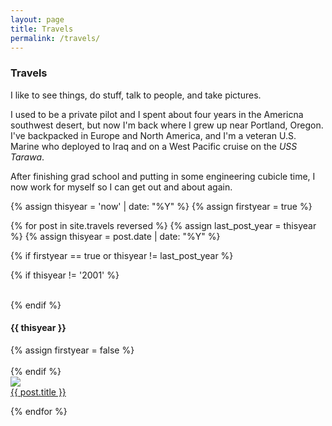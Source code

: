 ```yaml
---
layout: page
title: Travels
permalink: /travels/
---
```


### Travels

I like to see things, do stuff, talk to people, and take pictures. 

I used to be a private pilot and I spent about four years in the Americna southwest desert, but now I'm back where I grew up near Portland, Oregon. I've backpacked in Europe and North America, and I'm a veteran U.S. Marine who deployed to Iraq and on a West Pacific cruise on the <em>USS Tarawa</em>. 

After finishing grad school and putting in some engineering cubicle time, I now work for myself so I can get out and about again. 

{% assign thisyear = 'now' | date: "%Y" %}
{% assign firstyear = true %}

{% for post in site.travels reversed %}
  {% assign last_post_year = thisyear %}
  {% assign thisyear = post.date | date: "%Y" %}

  {% if firstyear == true or thisyear != last_post_year %}

  {% if thisyear != '2001' %}
  <div class="clear">&nbsp;</div>
  {% endif %}

  <h4>{{ thisyear }}</h4>
  {% assign firstyear = false %}
  <div class="clear">&nbsp;</div>
{% endif %}

  <div class="blogthumb">
    <a href="{{post.url}}"><img src="{{ post.image }}"></a>
    <div class="blogthumb-link"><a href="{{post.url}}">{{ post.title }}</a></div>
  </div>
    
{% endfor %}

<div class="clear">&nbsp;</div>

